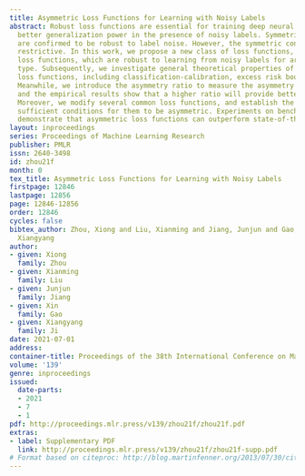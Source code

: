 ```yaml
---
title: Asymmetric Loss Functions for Learning with Noisy Labels
abstract: Robust loss functions are essential for training deep neural networks with
  better generalization power in the presence of noisy labels. Symmetric loss functions
  are confirmed to be robust to label noise. However, the symmetric condition is overly
  restrictive. In this work, we propose a new class of loss functions, namely asymmetric
  loss functions, which are robust to learning from noisy labels for arbitrary noise
  type. Subsequently, we investigate general theoretical properties of asymmetric
  loss functions, including classification-calibration, excess risk bound, and noise-tolerance.
  Meanwhile, we introduce the asymmetry ratio to measure the asymmetry of a loss function,
  and the empirical results show that a higher ratio will provide better robustness.
  Moreover, we modify several common loss functions, and establish the necessary and
  sufficient conditions for them to be asymmetric. Experiments on benchmark datasets
  demonstrate that asymmetric loss functions can outperform state-of-the-art methods.
layout: inproceedings
series: Proceedings of Machine Learning Research
publisher: PMLR
issn: 2640-3498
id: zhou21f
month: 0
tex_title: Asymmetric Loss Functions for Learning with Noisy Labels
firstpage: 12846
lastpage: 12856
page: 12846-12856
order: 12846
cycles: false
bibtex_author: Zhou, Xiong and Liu, Xianming and Jiang, Junjun and Gao, Xin and Ji,
  Xiangyang
author:
- given: Xiong
  family: Zhou
- given: Xianming
  family: Liu
- given: Junjun
  family: Jiang
- given: Xin
  family: Gao
- given: Xiangyang
  family: Ji
date: 2021-07-01
address:
container-title: Proceedings of the 38th International Conference on Machine Learning
volume: '139'
genre: inproceedings
issued:
  date-parts:
  - 2021
  - 7
  - 1
pdf: http://proceedings.mlr.press/v139/zhou21f/zhou21f.pdf
extras:
- label: Supplementary PDF
  link: http://proceedings.mlr.press/v139/zhou21f/zhou21f-supp.pdf
# Format based on citeproc: http://blog.martinfenner.org/2013/07/30/citeproc-yaml-for-bibliographies/
---
```

